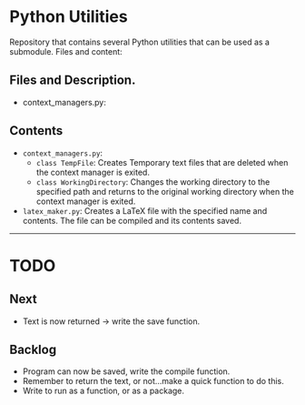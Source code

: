 # Python Utilities

Repository that contains several Python utilities that can be used as a
submodule. Files and content:

## Files and Description.

- context_managers.py:

## Contents

- `context_managers.py`:
  - `class TempFile`: Creates Temporary text files that are deleted when the
    context manager is exited.
  - `class WorkingDirectory`: Changes the working directory to the specified
    path and returns to the original working directory when the context manager
    is exited.
- `latex_maker.py`: Creates a LaTeX file with the specified name and
  contents. The file can be compiled and its contents saved.

---

# TODO

## Next

- Text is now returned -> write the save function.

## Backlog

- Program can now be saved, write the compile function.
- Remember to return the text, or not...make a quick function to do this.
- Write to run as a function,  or as a package.
